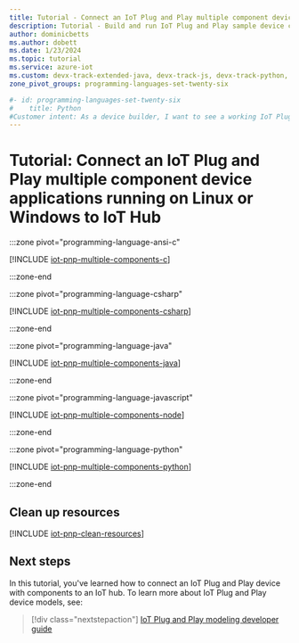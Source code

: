 ```yaml
---
title: Tutorial - Connect an IoT Plug and Play multiple component device applications to IoT Hub | Microsoft Docs
description: Tutorial - Build and run IoT Plug and Play sample device code that uses multiple components and connects to an IoT hub. The tutorial shows you how to use C, C#, Java, JavaScript, or Python. Use the Azure IoT explorer tool to view the information sent by the device to the hub.
author: dominicbetts
ms.author: dobett
ms.date: 1/23/2024
ms.topic: tutorial
ms.service: azure-iot
ms.custom: devx-track-extended-java, devx-track-js, devx-track-python, linux-related-content
zone_pivot_groups: programming-languages-set-twenty-six

#- id: programming-languages-set-twenty-six
#    title: Python
#Customer intent: As a device builder, I want to see a working IoT Plug and Play device sample connecting to IoT Hub and using multiple components to send properties and telemetry, and responding to commands. As a solution builder, I want to use a tool to view the properties, commands, and telemetry an IoT Plug and Play device reports to the IoT hub it connects to.
---
```


# Tutorial: Connect an IoT Plug and Play multiple component device applications running on Linux or Windows to IoT Hub

:::zone pivot="programming-language-ansi-c"

[!INCLUDE [iot-pnp-multiple-components-c](../../includes/iot-pnp-multiple-components-c.md)]

:::zone-end

:::zone pivot="programming-language-csharp"

[!INCLUDE [iot-pnp-multiple-components-csharp](../../includes/iot-pnp-multiple-components-csharp.md)]

:::zone-end

:::zone pivot="programming-language-java"

[!INCLUDE [iot-pnp-multiple-components-java](../../includes/iot-pnp-multiple-components-java.md)]

:::zone-end

:::zone pivot="programming-language-javascript"

[!INCLUDE [iot-pnp-multiple-components-node](../../includes/iot-pnp-multiple-components-node.md)]

:::zone-end

:::zone pivot="programming-language-python"

[!INCLUDE [iot-pnp-multiple-components-python](../../includes/iot-pnp-multiple-components-python.md)]

:::zone-end

## Clean up resources

[!INCLUDE [iot-pnp-clean-resources](../../includes/iot-pnp-clean-resources.md)]

## Next steps

In this tutorial, you've learned how to connect an IoT Plug and Play device with components to an IoT hub. To learn more about IoT Plug and Play device models, see:

> [!div class="nextstepaction"]
> [IoT Plug and Play modeling developer guide](concepts-developer-guide-device.md)
